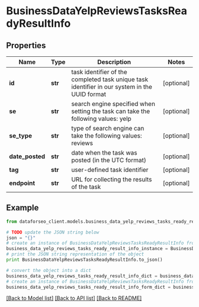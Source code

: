 # BusinessDataYelpReviewsTasksReadyResultInfo


## Properties

Name | Type | Description | Notes
------------ | ------------- | ------------- | -------------
**id** | **str** | task identifier of the completed task unique task identifier in our system in the UUID format | [optional] 
**se** | **str** | search engine specified when setting the task can take the following values: yelp | [optional] 
**se_type** | **str** | type of search engine can take the following values: reviews | [optional] 
**date_posted** | **str** | date when the task was posted (in the UTC format) | [optional] 
**tag** | **str** | user-defined task identifier | [optional] 
**endpoint** | **str** | URL for collecting the results of the task | [optional] 

## Example

```python
from dataforseo_client.models.business_data_yelp_reviews_tasks_ready_result_info import BusinessDataYelpReviewsTasksReadyResultInfo

# TODO update the JSON string below
json = "{}"
# create an instance of BusinessDataYelpReviewsTasksReadyResultInfo from a JSON string
business_data_yelp_reviews_tasks_ready_result_info_instance = BusinessDataYelpReviewsTasksReadyResultInfo.from_json(json)
# print the JSON string representation of the object
print BusinessDataYelpReviewsTasksReadyResultInfo.to_json()

# convert the object into a dict
business_data_yelp_reviews_tasks_ready_result_info_dict = business_data_yelp_reviews_tasks_ready_result_info_instance.to_dict()
# create an instance of BusinessDataYelpReviewsTasksReadyResultInfo from a dict
business_data_yelp_reviews_tasks_ready_result_info_form_dict = business_data_yelp_reviews_tasks_ready_result_info.from_dict(business_data_yelp_reviews_tasks_ready_result_info_dict)
```
[[Back to Model list]](../README.md#documentation-for-models) [[Back to API list]](../README.md#documentation-for-api-endpoints) [[Back to README]](../README.md)


